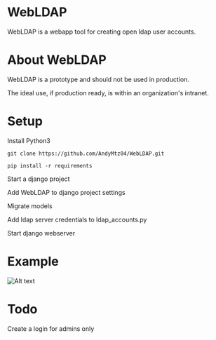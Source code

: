 # WebLDAP
WebLDAP is a webapp tool for creating open ldap user accounts.


# About WebLDAP
WebLDAP is a prototype and should not be used in production.

The ideal use, if production ready, is within an organization's intranet.

# Setup
Install Python3

````
git clone https://github.com/AndyMtz04/WebLDAP.git
````
```` 
pip install -r requirements
````

Start a django project

Add WebLDAP to django project settings

Migrate models

Add ldap server credentials to ldap_accounts.py

Start django webserver

# Example
![Alt text](https://github.com/AndyMtz04/WebLDAP/images/WebLDAP_example.png)

# Todo

Create a login for admins only